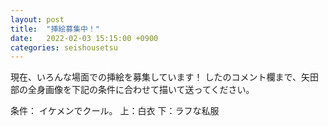 ```yaml
---
layout: post
title:  "挿絵募集中！"
date:   2022-02-03 15:15:00 +0900
categories: seishousetsu
---
```


現在、いろんな場面での挿絵を募集しています！
したのコメント欄まで、矢田部の全身画像を下記の条件に合わせて描いて送ってください。

条件：
イケメンでクール。
上：白衣
下：ラフな私服
